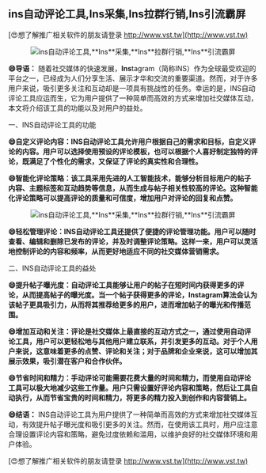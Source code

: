 ## **ins自动评论工具,**Ins**采集,**Ins**拉群行销,**Ins**引流霸屏**

[😍想了解推广相关软件的朋友请登录 http://www.vst.tw](http://www.vst.tw)

 <center><img src="https://vst.tw/MP4/tuiguang/png/3.png" alt="ins自动评论工具,**Ins**采集,**Ins**拉群行销,**Ins**引流霸屏"></center>

**😄导语：**
随着社交媒体的快速发展，**Ins**tagram（简称INS）作为全球最受欢迎的平台之一，已经成为人们分享生活、展示才华和交流的重要渠道。然而，对于许多用户来说，吸引更多关注和互动却是一项具有挑战性的任务。幸运的是，INS自动评论工具应运而生，它为用户提供了一种简单而高效的方式来增加社交媒体互动，本文将介绍该工具的功能以及对用户的益处。

一、INS自动评论工具的功能

**😄自定义评论内容：INS自动评论工具允许用户根据自己的需求和目标，自定义评论的内容。用户可以选择使用预设的评论模板，也可以根据个人喜好制定独特的评论，既满足了个性化的需求，又保证了评论的真实性和合理性。**

**😄智能化评论策略：该工具采用先进的人工智能技术，能够分析目标用户的帖子内容、主题标签和互动趋势等信息，从而生成与帖子相关性较高的评论。这种智能化评论策略可以提高评论的质量和可信度，增加用户对评论的回复和点赞。**

 <center><img src="https://vst.tw/MP4/tuiguang/png/8.png" alt="ins自动评论工具,**Ins**采集,**Ins**拉群行销,**Ins**引流霸屏"></center>

**😄轻松管理评论：INS自动评论工具还提供了便捷的评论管理功能。用户可以随时查看、编辑和删除已发布的评论，并及时调整评论策略。这样一来，用户可以灵活地控制评论的内容和频率，从而更好地适应不同的社交媒体营销需求。**

二、INS自动评论工具的益处

**😄提升帖子曝光度：自动评论工具能够让用户的帖子在短时间内获得更多的评论，从而提高帖子的曝光度。当一个帖子获得更多的评论，**Ins**tagram算法会认为该帖子更具吸引力，从而将其推荐给更多的用户，进而增加帖子的曝光和传播范围。**

**😄增加互动和关注：评论是社交媒体上最直接的互动方式之一，通过使用自动评论工具，用户可以更轻松地与其他用户建立联系，并引发更多的互动。对于个人用户来说，这意味着更多的点赞、评论和关注；对于品牌和企业来说，这可以增加其展示效果，吸引潜在客户和合作伙伴。**

**😄节省时间和精力：手动评论可能需要花费大量的时间和精力，而使用自动评论工具可以极大地减少这些工作量。用户只需设置好评论内容和策略，然后让工具自动执行，从而节省宝贵的时间和精力，将更多的精力投入到创作和内容营销上。**

**😄结语：**
INS自动评论工具为用户提供了一种简单而高效的方式来增加社交媒体互动，有效提升帖子曝光度和吸引更多的关注。然而，在使用该工具时，用户应注意合理设置评论内容和策略，避免过度依赖和滥用，以维护良好的社交媒体环境和用户体验。

[😍想了解推广相关软件的朋友请登录 http://www.vst.tw](http://www.vst.tw)



